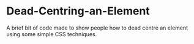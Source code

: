 Dead-Centring-an-Element
========================

A brief bit of code made to show people how to dead centre an element using some simple CSS techniques. 
